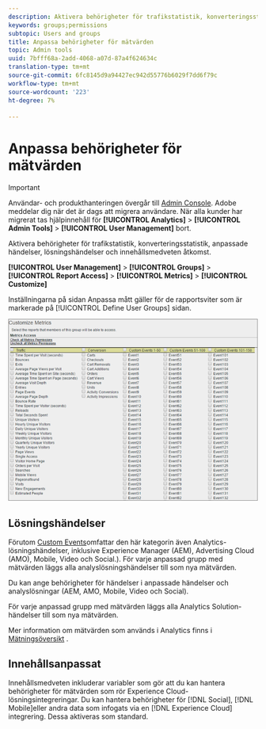 ```yaml
---
description: Aktivera behörigheter för trafikstatistik, konverteringsstatistik, anpassade händelser, lösningshändelser och innehållsmedveten åtkomst.
keywords: groups;permissions
subtopic: Users and groups
title: Anpassa behörigheter för mätvärden
topic: Admin tools
uuid: 7bfff68a-2add-4068-a07d-87a4f624634c
translation-type: tm+mt
source-git-commit: 6fc8145d9a94427ec942d55776b6029f7dd6f79c
workflow-type: tm+mt
source-wordcount: '223'
ht-degree: 7%

---
```



# Anpassa behörigheter för mätvärden

>[!IMPORTANT]
>
>Användar- och produkthanteringen övergår till [Admin Console](https://helpx.adobe.com/se/enterprise/using/admin-console.html). Adobe meddelar dig när det är dags att migrera användare. När alla kunder har migrerat tas hjälpinnehåll för **[!UICONTROL Analytics]** > **[!UICONTROL Admin Tools]** > **[!UICONTROL User Management]** bort.

Aktivera behörigheter för trafikstatistik, konverteringsstatistik, anpassade händelser, lösningshändelser och innehållsmedveten åtkomst.

**[!UICONTROL User Management]** > **[!UICONTROL Groups]** > **[!UICONTROL Report Access]** > **[!UICONTROL Metrics]** > **[!UICONTROL Customize]**

Inställningarna på sidan Anpassa mått gäller för de rapportsviter som är markerade på [!UICONTROL Define User Groups] sidan.

![](assets/customize-metrics.png)

## Lösningshändelser

Förutom [Custom Events](https://docs.adobe.com/content/help/sv-SE/analytics/implementation/vars/page-vars/events/event-serialization.html)omfattar den här kategorin även Analytics-lösningshändelser, inklusive Experience Manager (AEM), Advertising Cloud (AMO), Mobile, Video och Social.). För varje anpassad grupp med mätvärden läggs alla analyslösningshändelser till som nya mätvärden.

Du kan ange behörigheter för händelser i anpassade händelser och analyslösningar (AEM, AMO, Mobile, Video och Social).

För varje anpassad grupp med mätvärden läggs alla Analytics Solution-händelser till som nya mätvärden.

Mer information om mätvärden som används i Analytics finns i [Mätningsöversikt](/help/components/metrics/overview.md) .

## Innehållsanpassat

Innehållsmedveten inkluderar variabler som gör att du kan hantera behörigheter för mätvärden som rör Experience Cloud-lösningsintegreringar. Du kan hantera behörigheter för [!DNL Social], [!DNL Mobile]eller andra data som infogats via en [!DNL Experience Cloud] integrering. Dessa aktiveras som standard.
